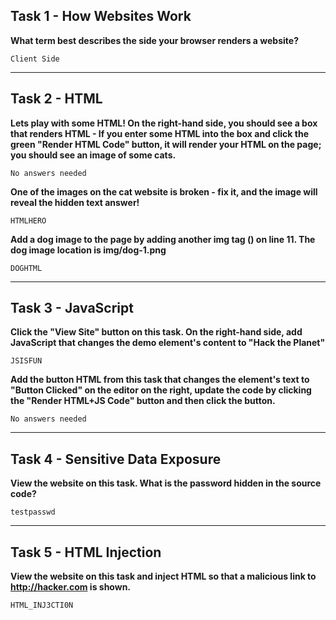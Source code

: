 ## Task 1 - How Websites Work
**What term best describes the side your browser renders a website?**

`Client Side`

------------
## Task 2 - HTML
**Lets play with some HTML! On the right-hand side, you should see a box that renders HTML - If you enter some HTML into the box and click the green "Render HTML Code" button, it will render your HTML on the page; you should see an image of some cats.**

`No answers needed`

**One of the images on the cat website is broken - fix it, and the image will reveal the hidden text answer!**

`HTMLHERO`

**Add a dog image to the page by adding another img tag (<img>) on line 11. The dog image location is img/dog-1.png**

`DOGHTML`

------------
## Task 3 - JavaScript
**Click the "View Site" button on this task. On the right-hand side, add JavaScript that changes the demo element's content to "Hack the Planet"**

`JSISFUN`

**Add the button HTML from this task that changes the element's text to "Button Clicked" on the editor on the right, update the code by clicking the "Render HTML+JS Code" button and then click the button.**

`No answers needed`

------------
## Task 4 - Sensitive Data Exposure
**View the website on this task. What is the password hidden in the source code?**

`testpasswd`

------------
## Task 5 - HTML Injection
**View the website on this task and inject HTML so that a malicious link to http://hacker.com is shown.**

`HTML_INJ3CTI0N`